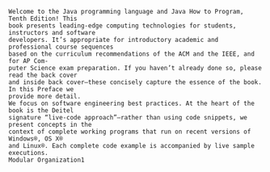 	Welcome to the Java programming language and Java How to Program, Tenth Edition! This
	book presents leading-edge computing technologies for students, instructors and software
	developers. It’s appropriate for introductory academic and professional course sequences
	based on the curriculum recommendations of the ACM and the IEEE, and for AP Com-
	puter Science exam preparation. If you haven’t already done so, please read the back cover
	and inside back cover—these concisely capture the essence of the book. In this Preface we
	provide more detail.
	We focus on software engineering best practices. At the heart of the book is the Deitel
	signature “live-code approach”—rather than using code snippets, we present concepts in the
	context of complete working programs that run on recent versions of Windows®, OS X®
	and Linux®. Each complete code example is accompanied by live sample executions.
	Modular Organization1
	